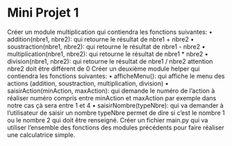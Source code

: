 # Mini Projet 1

Créer un module multiplication qui contiendra les fonctions suivantes:
• addition(nbre1, nbre2): qui retourne le résultat de nbre1 + nbre2
• soustraction(nbre1, nbre2): qui retourne le résultat de nbre1 - nbre2
• multiplication(nbre1, nbre2): qui retourne le résultat de nbre1 * nbre2
• division(nbre1, nbre2): qui retourne le résultat de nbre1 / nbre2 attention nbre2 doit être différent de 0
Créer un deuxième module helper qui contiendra les fonctions suivantes:
• afficheMenu(): qui affiche le menu des actions (addition, soustraction, multiplication, division)
• saisirAction(minAction, maxAction): qui demande le numéro de l’action à réaliser numéro compris
entre minAction et maxAction par exemple dans notre cas çà sera entre 1 et 4
• saisirNombre(typeNbre): qui va demander à l’utilisateur de saisir un nombre typeNbre permet de dire si
c’est le nombre 1 ou le nombre 2 qui doit être renseigné.
Créer un fichier main.py qui va utiliser l’ensemble des fonctions des modules précédents pour faire réaliser
une calculatrice simple.